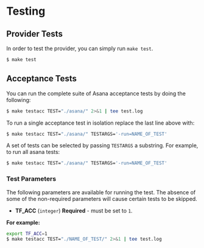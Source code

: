 # Testing

## Provider Tests
In order to test the provider, you can simply run `make test`.

```bash
$ make test
```

## Acceptance Tests

You can run the complete suite of Asana acceptance tests by doing the following:

```bash
$ make testacc TEST="./asana/" 2>&1 | tee test.log
```

To run a single acceptance test in isolation replace the last line above with:

```bash
$ make testacc TEST="./asana/" TESTARGS='-run=NAME_OF_TEST'
```

A set of tests can be selected by passing `TESTARGS` a substring. For example, to run all asana tests:

```bash
$ make testacc TEST="./asana/" TESTARGS='-run=NAME_OF_TEST'
```

### Test Parameters

The following parameters are available for running the test. The absence of some of the non-required parameters
will cause certain tests to be skipped.

* **TF_ACC** (`integer`) **Required** - must be set to `1`.

**For example:**
```bash
export TF_ACC=1
$ make testacc TEST="./NAME_OF_TEST/" 2>&1 | tee test.log
```
